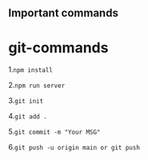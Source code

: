 ## Important commands

# git-commands

1.`npm install`

2.`npm run server`

3.`git init`

4.`git add .`

5.`git commit -m "Your MSG"`

6.`git push -u origin main or git push`
